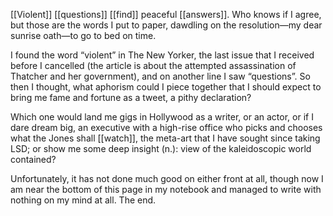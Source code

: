 [[Violent]] [[questions]] [[find]] peaceful [[answers]]. Who knows if I agree,
but those are the words I put to paper, dawdling on
the resolution—my dear sunrise oath—to go to bed on time.

I found the word “violent” in The New Yorker, the last issue
that I received before I cancelled (the article is about
the attempted assassination of Thatcher and her government),
and on another line I saw “questions”. So then I thought,
what aphorism could I piece together that I should expect
to bring me fame and fortune as a tweet, a pithy declaration?

Which one would land me gigs in Hollywood as a writer, or an actor,
or if I dare dream big, an executive with a high-rise office
who picks and chooses what the Jones shall [[watch]], the meta-art
that I have sought since taking LSD; or show me some deep
insight (n.): view of the kaleidoscopic world contained?

Unfortunately, it has not done much good on either front at all,
though now I am near the bottom of this page in my notebook
and managed to write with nothing on my mind at all. The end.


